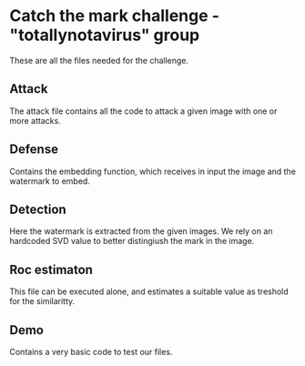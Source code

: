 # Catch the mark challenge - "totallynotavirus" group

These are all the files needed for the challenge.

## Attack

The attack file contains all the code to attack a given image with one or more attacks.

## Defense

Contains the embedding function, which receives in input the image and the watermark to embed.

## Detection

Here the watermark is extracted from the given images.
We rely on an hardcoded SVD value to better distingiush the mark in the image.

## Roc estimaton

This file can be executed alone, and estimates a suitable value as treshold for the similaritty.

## Demo

Contains a very basic code to test our files.
